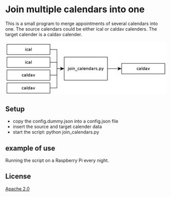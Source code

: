 # Join multiple calendars into one
This is a small program to merge appointments of several calendars into one.
The source calendars could be either ical or caldav calenders.
The target calender is a caldav calender.

![images](join_calendars.png)

## Setup
* copy the config.dummy.json into a config.json file
* insert the source and target calender data
* start the script: python join_calendars.py

## example of use
Running the script on a Raspberry Pi every night.

## License
[Apache 2.0](./LICENSE)